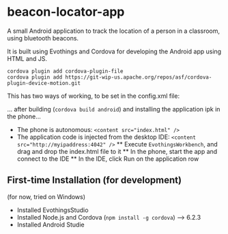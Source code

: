 # beacon-locator-app
A small Android application to track the location of a person in a classroom, using bluetooth beacons.


It is built using Evothings and Cordova for developing the Android app using HTML and JS.

```
cordova plugin add cordova-plugin-file
cordova plugin add https://git-wip-us.apache.org/repos/asf/cordova-plugin-device-motion.git
```

This has two ways of working, to be set in the config.xml file:

... after building (```cordova build android```) and installing the application ipk in the phone...
* The phone is autonomous: 	```<content src="index.html" />```
* The application code is injected from the desktop IDE: ```<content src="http://myipaddress:4042" />```
** Execute ```EvothingsWorkbench```, and drag and drop the index.html file to it
** In the phone, start the app and connect to the IDE
** In the IDE, click Run on the application row

## First-time Installation (for development)

(for now, tried on Windows)

* Installed EvothingsStudio
* Installed Node.js and Cordova (`npm install -g cordova`) --> 6.2.3
* Installed Android Studie
